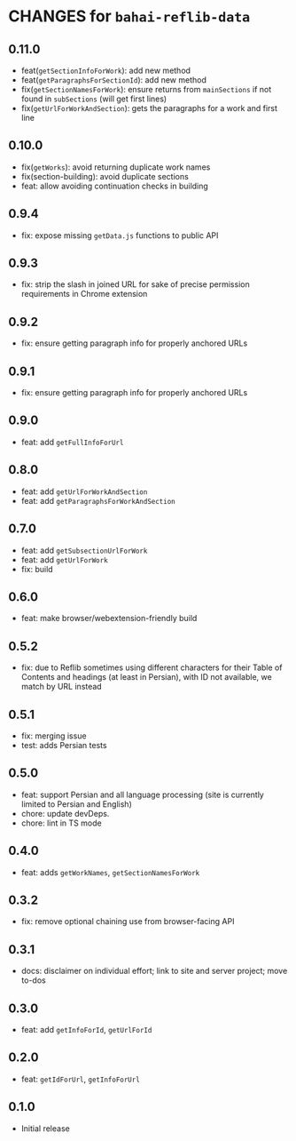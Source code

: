 # CHANGES for `bahai-reflib-data`

## 0.11.0

- feat(`getSectionInfoForWork`): add new method
- feat(`getParagraphsForSectionId`): add new method
- fix(`getSectionNamesForWork`): ensure returns from `mainSections` if not
  found in `subSections` (will get first lines)
- fix(`getUrlForWorkAndSection`): gets the paragraphs for a work and first line

## 0.10.0

- fix(`getWorks`): avoid returning duplicate work names
- fix(section-building): avoid duplicate sections
- feat: allow avoiding continuation checks in building

## 0.9.4

- fix: expose missing `getData.js` functions to public API

## 0.9.3

- fix: strip the slash in joined URL for sake of precise permission
  requirements in Chrome extension

## 0.9.2

- fix: ensure getting paragraph info for properly anchored URLs

## 0.9.1

- fix: ensure getting paragraph info for properly anchored URLs

## 0.9.0

- feat: add `getFullInfoForUrl`

## 0.8.0

- feat: add `getUrlForWorkAndSection`
- feat: add `getParagraphsForWorkAndSection`

## 0.7.0

- feat: add `getSubsectionUrlForWork`
- feat: add `getUrlForWork`
- fix: build

## 0.6.0

- feat: make browser/webextension-friendly build

## 0.5.2

- fix: due to Reflib sometimes using different characters for their
  Table of Contents and headings (at least in Persian), with ID not available,
  we match by URL instead

## 0.5.1

- fix: merging issue
- test: adds Persian tests

## 0.5.0

- feat: support Persian and all language processing (site is currently
    limited to Persian and English)
- chore: update devDeps.
- chore: lint in TS mode

## 0.4.0

- feat: adds `getWorkNames`, `getSectionNamesForWork`

## 0.3.2

- fix: remove optional chaining use from browser-facing API

## 0.3.1

- docs: disclaimer on individual effort; link to site and server project;
  move to-dos

## 0.3.0

- feat: add `getInfoForId`, `getUrlForId`

## 0.2.0

- feat: `getIdForUrl`, `getInfoForUrl`

## 0.1.0

- Initial release
